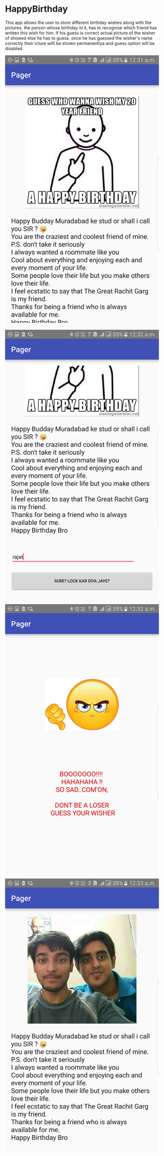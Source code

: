 # HappyBirthday
This app allows the user to store different birthday wishes along with the pictures. the person whose birthday id it, has to recognise which friend has written this wish for him. If his guess is correct actual picture of the wisher of showed else he has to guess. once he has guessed the wisher's name correctly their icture willl be shown permanentlya and guess option will be disabled.

![App Screenshot](https://github.com/aarushig14/GuessWho/blob/master/Screenshot_20170115-003140.png)
![App Screenshot](https://github.com/aarushig14/GuessWho/blob/master/Screenshot_20170115-003232.png)
![App Screenshot](https://github.com/aarushig14/GuessWho/blob/master/Screenshot_20170115-003236.png)
![App Screenshot](https://github.com/aarushig14/GuessWho/blob/master/Screenshot_20170115-003308.png)
